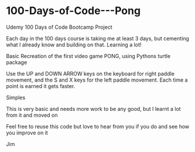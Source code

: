 # 100-Days-of-Code---Pong
Udemy 100 Days of Code Bootcamp Project

Each day in the 100 days course is taking me at least 3 days, but cementing what I already know and building on that. Learning a lot!

Basic Recreation of the first video game PONG, using Pythons turtle package

Use the UP and DOWN ARROW keys on the keyboard for right paddle movement, and the S and X keys for the left paddle movement.
Each time a point is earned it gets faster.

Simples

This is very basic and needs more work to be any good, but I learnt a lot from it and moved on

Feel free to reuse this code but love to hear from you if you do and see how you improve on it

Jim
